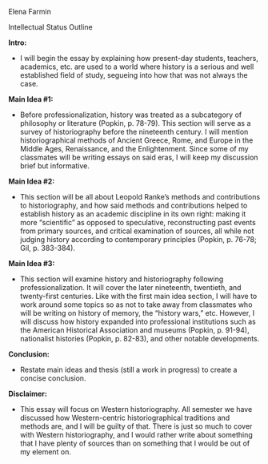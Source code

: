 Elena Farmin

Intellectual Status Outline

**Intro:**

* I will begin the essay by explaining how present-day students, teachers, academics, etc. are used to a world where history is a serious and well established field of study, segueing into how that was not always the case.

**Main Idea #1:**

* Before professionalization, history was treated as a subcategory of philosophy or literature (Popkin, p. 78-79). This section will serve as a survey of historiography before the nineteenth century. I will mention historiographical methods of Ancient Greece, Rome, and Europe in the Middle Ages, Renaissance, and the Enlightenment. Since some of my classmates will be writing essays on said eras, I will keep my discussion brief but informative. 

**Main Idea #2:**

* This section will be all about Leopold Ranke’s methods and contributions to historiography, and how said methods and contributions helped to establish history as an academic discipline in its own right: making it more “scientific” as opposed to speculative, reconstructing past events from primary sources, and critical examination of sources, all while not judging history according to contemporary principles (Popkin, p. 76-78; Gil, p. 383-384).

**Main Idea #3:**

* This section will examine history and historiography following professionalization. It will cover the later nineteenth, twentieth, and twenty-first centuries. Like with the first main idea section, I will have to work around some topics so as not to take away from classmates who will be writing on history of memory, the “history wars,” etc. However, I will discuss how history expanded into professional institutions such as the American Historical Association and museums (Popkin, p. 91-94), nationalist histories (Popkin, p. 82-83), and other notable developments. 

**Conclusion:**

* Restate main ideas and thesis (still a work in progress) to create a concise conclusion.

**Disclaimer:**

* This essay will focus on Western historiography. All semester we have discussed how Western-centric historiographical traditions and methods are, and I will be guilty of that. There is just so much to cover with Western historiography, and I would rather write about something that I have plenty of sources than on something that I would be out of my element on.
